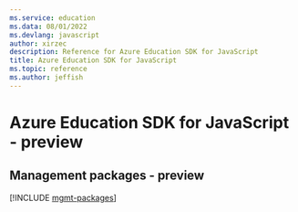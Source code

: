 ```yaml
---
ms.service: education
ms.data: 08/01/2022
ms.devlang: javascript
author: xirzec
description: Reference for Azure Education SDK for JavaScript
title: Azure Education SDK for JavaScript
ms.topic: reference
ms.author: jeffish
---
```

# Azure Education SDK for JavaScript - preview

## Management packages - preview
[!INCLUDE [mgmt-packages](education-mgmt-index.md)]